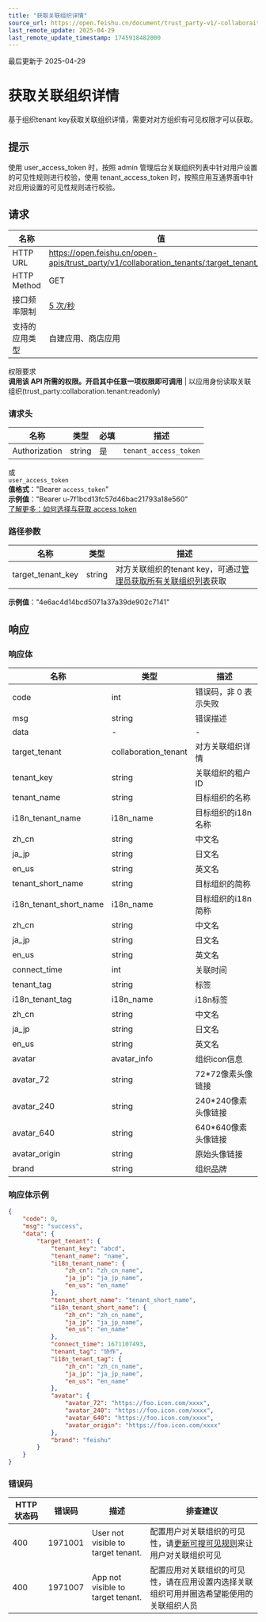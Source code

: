 ```yaml
---
title: "获取关联组织详情"
source_url: https://open.feishu.cn/document/trust_party-v1/-collaboraiton-organization/get
last_remote_update: 2025-04-29
last_remote_update_timestamp: 1745918482000
---
```

最后更新于 2025-04-29

# 获取关联组织详情

基于组织tenant key获取关联组织详情，需要对对方组织有可见权限才可以获取。

## 提示
使用 user_access_token 时，按照 admin 管理后台关联组织列表中针对用户设置的可见性规则进行校验，使用 tenant_access_token 时，按照应用互通界面中针对应用设置的可见性规则进行校验。

## 请求
名称 | 值
---|---
HTTP URL | https://open.feishu.cn/open-apis/trust_party/v1/collaboration_tenants/:target_tenant_key
HTTP Method | GET
接口频率限制 | [5 次/秒](https://open.feishu.cn/document/ukTMukTMukTM/uUzN04SN3QjL1cDN)
支持的应用类型 | 自建应用、商店应用
权限要求  
            **调用该 API 所需的权限。开启其中任意一项权限即可调用** | 以应用身份读取关联组织(trust_party:collaboration.tenant:readonly)

### 请求头

名称 | 类型 | 必填 | 描述
--- | --- | --- | ---
Authorization | string | 是 | `tenant_access_token`  
或  
`user_access_token`  
**值格式**："Bearer `access_token`"  
**示例值**："Bearer u-7f1bcd13fc57d46bac21793a18e560"  
[了解更多：如何选择与获取 access token](https://open.feishu.cn/document/uAjLw4CM/ugTN1YjL4UTN24CO1UjN/trouble-shooting/how-to-choose-which-type-of-token-to-use)

### 路径参数

名称 | 类型 | 描述
--- | --- | ---
target_tenant_key | string | 对方关联组织的tenant key，可通过[管理员获取所有关联组织列表](https://open.feishu.cn/document/uAjLw4CM/ukTMukTMukTM/directory-v1/collaboration_tenant/list)获取  
**示例值**："4e6ac4d14bcd5071a37a39de902c7141"

## 响应

### 响应体

名称 | 类型 | 描述
--- | --- | ---
code | int | 错误码，非 0 表示失败
msg | string | 错误描述
data | \- | \-
target_tenant | collaboration_tenant | 对方关联组织详情
tenant_key | string | 关联组织的租户ID
tenant_name | string | 目标组织的名称
i18n_tenant_name | i18n_name | 目标组织的i18n名称
zh_cn | string | 中文名
ja_jp | string | 日文名
en_us | string | 英文名
tenant_short_name | string | 目标组织的简称
i18n_tenant_short_name | i18n_name | 目标组织的i18n简称
zh_cn | string | 中文名
ja_jp | string | 日文名
en_us | string | 英文名
connect_time | int | 关联时间
tenant_tag | string | 标签
i18n_tenant_tag | i18n_name | i18n标签
zh_cn | string | 中文名
ja_jp | string | 日文名
en_us | string | 英文名
avatar | avatar_info | 组织icon信息
avatar_72 | string | 72*72像素头像链接
avatar_240 | string | 240*240像素头像链接
avatar_640 | string | 640*640像素头像链接
avatar_origin | string | 原始头像链接
brand | string | 组织品牌

### 响应体示例
```json
{
    "code": 0,
    "msg": "success",
    "data": {
        "target_tenant": {
            "tenant_key": "abcd",
            "tenant_name": "name",
            "i18n_tenant_name": {
                "zh_cn": "zh_cn_name",
                "ja_jp": "ja_jp_name",
                "en_us": "en_name"
            },
            "tenant_short_name": "tenant_short_name",
            "i18n_tenant_short_name": {
                "zh_cn": "zh_cn_name",
                "ja_jp": "ja_jp_name",
                "en_us": "en_name"
            },
            "connect_time": 1671107493,
            "tenant_tag": "协作",
            "i18n_tenant_tag": {
                "zh_cn": "zh_cn_name",
                "ja_jp": "ja_jp_name",
                "en_us": "en_name"
            },
            "avatar": {
                "avatar_72": "https://foo.icon.com/xxxx",
                "avatar_240": "https://foo.icon.com/xxxx",
                "avatar_640": "https://foo.icon.com/xxxx",
                "avatar_origin": "https://foo.icon.com/xxxx"
            },
            "brand": "feishu"
        }
    }
}
```

### 错误码

HTTP状态码 | 错误码 | 描述 | 排查建议
--- | --- | --- | ---
400 | 1971001 | User not visible to target tenant. | 配置用户对关联组织的可见性，请[更新可搜可见规则](https://open.feishu.cn/document/uAjLw4CM/ukTMukTMukTM/directory-v1/collaboration_rule/update)来让用户对关联组织可见
400 | 1971007 | App not visible to target tenant. | 配置应用对关联组织的可见性，请在应用设置内选择关联组织可用并圈选希望能使用的关联组织人员
